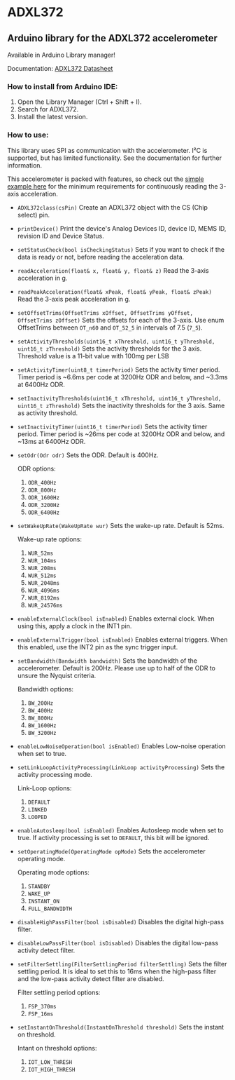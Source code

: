 # ADXL372
## Arduino library for the ADXL372 accelerometer
Available in Arduino Library manager!

Documentation: [ADXL372 Datasheet](https://www.analog.com/media/en/technical-documentation/data-sheets/adxl372.pdf)

### How to install from Arduino IDE:
1. Open the Library Manager (Ctrl + Shift + I).
2. Search for ADXL372.
3. Install the latest version.

### How to use:
This library uses SPI as communication with the accelerometer. I²C is supported, but has limited functionality. See the documentation for further information.

This accelerometer is packed with features, so check out the [simple example here](https://github.com/Fourier-git/ADXL372/blob/main/examples/ReadAccelerationExample/ReadAccelerationExample.ino) for the minimum requirements for continuously reading the 3-axis acceleration.

* ```ADXL372class(csPin)``` Create an ADXL372 object with the CS (Chip select) pin.
* ```printDevice()``` Print the device's Analog Devices ID, device ID, MEMS ID, revision ID and Device Status.
* ```setStatusCheck(bool isCheckingStatus)``` Sets if you want to check if the data is ready or not, before reading the acceleration data.
* ```readAcceleration(float& x, float& y, float& z)``` Read the 3-axis acceleration in g.
* ```readPeakAcceleration(float& xPeak, float& yPeak, float& zPeak)``` Read the 3-axis peak acceleration in g.

* ```setOffsetTrims(OffsetTrims xOffset, OffsetTrims yOffset, OffsetTrims zOffset)``` Sets the offsets for each of the 3-axis. Use enum OffsetTrims between ```OT_n60``` and ```OT_52_5``` in intervals of 7.5 (```7_5```).
* ```setActivityThresholds(uint16_t xThreshold, uint16_t yThreshold, uint16_t zThreshold)``` Sets the activity thresholds for the 3 axis. Threshold value is a 11-bit value with 100mg per LSB
* ```setActivityTimer(uint8_t timerPeriod)``` Sets the activity timer period. Timer period is ~6.6ms per code at 3200Hz ODR and below, and ~3.3ms at 6400Hz ODR.
* ```setInactivityThresholds(uint16_t xThreshold, uint16_t yThreshold, uint16_t zThreshold)``` Sets the inactivity thresholds for the 3 axis. Same as activity threshold.
* ```setInactivityTimer(uint16_t timerPeriod)``` Sets the activity timer period. Timer period is ~26ms per code at 3200Hz ODR and below, and ~13ms at 6400Hz ODR.

* ```setOdr(Odr odr)``` Sets the ODR. Default is 400Hz. 
    
    ODR options:
    1. ```ODR_400Hz```
    2. ```ODR_800Hz```
    3. ```ODR_1600Hz```
    4. ```ODR_3200Hz```
    5. ```ODR_6400Hz```

* ```setWakeUpRate(WakeUpRate wur)``` Sets the wake-up rate. Default is 52ms.
    
    Wake-up rate options:
    1. ```WUR_52ms```
    2. ```WUR_104ms```
    3. ```WUR_208ms```
    4. ```WUR_512ms```
    5. ```WUR_2048ms```
    6. ```WUR_4096ms```
    7. ```WUR_8192ms```
    8. ```WUR_24576ms```

* ```enableExternalClock(bool isEnabled)``` Enables external clock. When using this, apply a clock in the INT1 pin.
* ```enableExternalTrigger(bool isEnabled)``` Enables external triggers. When this enabled, use the INT2 pin as the sync trigger input.
* ```setBandwidth(Bandwidth bandwidth)``` Sets the bandwidth of the accelerometer. Default is 200Hz. Please use up to half of the ODR to unsure the Nyquist criteria. 
    
    Bandwidth options:
    1. ```BW_200Hz```
    2. ```BW_400Hz```
    3. ```BW_800Hz```
    4. ```BW_1600Hz```
    5. ```BW_3200Hz```

* ```enableLowNoiseOperation(bool isEnabled)``` Enables Low-noise operation when set to true.
* ```setLinkLoopActivityProcessing(LinkLoop activityProcessing)``` Sets the activity processing mode.

    Link-Loop options:
    1. ```DEFAULT```
    2. ```LINKED```
    3. ```LOOPED```

* ```enableAutosleep(bool isEnabled)``` Enables Autosleep mode when set to true. If activity processing is set to ```DEFAULT```, this bit will be ignored.

* ```setOperatingMode(OperatingMode opMode)``` Sets the accelerometer operating mode. 

    Operating mode options:
    1. ```STANDBY```
    2. ```WAKE_UP```
    3. ```INSTANT_ON```
    4. ```FULL_BANDWIDTH```

* ```disableHighPassFilter(bool isDisabled)``` Disables the digital high-pass filter.
* ```disableLowPassFilter(bool isDisabled)``` Disables the digital low-pass activity detect filter.
* ```setFilterSettling(FilterSettlingPeriod filterSettling)``` Sets the filter settling period. It is ideal to set this to 16ms when the high-pass filter and the low-pass activity
detect filter are disabled.

    Filter settling period options:
    1. ```FSP_370ms```
    2. ```FSP_16ms```

* ```setInstantOnThreshold(InstantOnThreshold threshold)``` Sets the instant on threshold.

    Intant on threshold options:
    1. ```IOT_LOW_THRESH```
    2. ```IOT_HIGH_THRESH```

